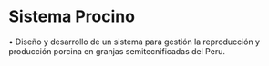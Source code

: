 # Sistema Procino 
•	Diseño y desarrollo de un sistema para gestión la reproducción y producción porcina en granjas semitecnificadas del Peru.
